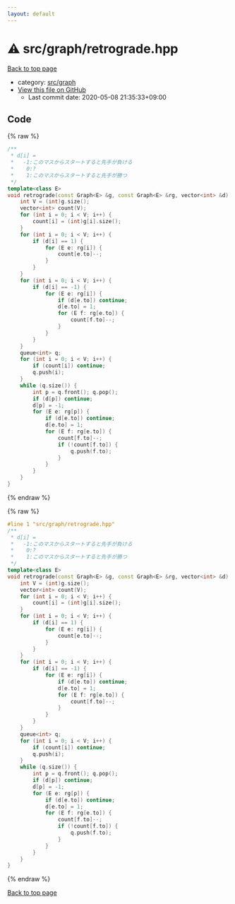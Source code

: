 ```yaml
---
layout: default
---
```


<!-- mathjax config similar to math.stackexchange -->
<script type="text/javascript" async
  src="https://cdnjs.cloudflare.com/ajax/libs/mathjax/2.7.5/MathJax.js?config=TeX-MML-AM_CHTML">
</script>
<script type="text/x-mathjax-config">
  MathJax.Hub.Config({
    TeX: { equationNumbers: { autoNumber: "AMS" }},
    tex2jax: {
      inlineMath: [ ['$','$'] ],
      processEscapes: true
    },
    "HTML-CSS": { matchFontHeight: false },
    displayAlign: "left",
    displayIndent: "2em"
  });
</script>

<script type="text/javascript" src="https://cdnjs.cloudflare.com/ajax/libs/jquery/3.4.1/jquery.min.js"></script>
<script src="https://cdn.jsdelivr.net/npm/jquery-balloon-js@1.1.2/jquery.balloon.min.js" integrity="sha256-ZEYs9VrgAeNuPvs15E39OsyOJaIkXEEt10fzxJ20+2I=" crossorigin="anonymous"></script>
<script type="text/javascript" src="../../../assets/js/copy-button.js"></script>
<link rel="stylesheet" href="../../../assets/css/copy-button.css" />


# :warning: src/graph/retrograde.hpp

<a href="../../../index.html">Back to top page</a>

* category: <a href="../../../index.html#5442c8f317d712204bf06ed26672e17c">src/graph</a>
* <a href="{{ site.github.repository_url }}/blob/master/src/graph/retrograde.hpp">View this file on GitHub</a>
    - Last commit date: 2020-05-08 21:35:33+09:00




## Code

<a id="unbundled"></a>
{% raw %}
```cpp
/**
 * d[i] = 
 *   -1:このマスからスタートすると先手が負ける
 *    0:?
 *    1:このマスからスタートすると先手が勝つ
 */
template<class E>
void retrograde(const Graph<E> &g, const Graph<E> &rg, vector<int> &d) {
    int V = (int)g.size();
    vector<int> count(V);
    for (int i = 0; i < V; i++) {
        count[i] = (int)g[i].size();
    }
    for (int i = 0; i < V; i++) {
        if (d[i] == 1) {
            for (E e: rg[i]) {
                count[e.to]--;
            }
        }
    }
    for (int i = 0; i < V; i++) {
        if (d[i] == -1) {
            for (E e: rg[i]) {
                if (d[e.to]) continue;
                d[e.to] = 1;
                for (E f: rg[e.to]) {
                    count[f.to]--;
                }
            }
        }
    }
    queue<int> q;
    for (int i = 0; i < V; i++) {
        if (count[i]) continue;
        q.push(i);
    }
    while (q.size()) {
        int p = q.front(); q.pop();
        if (d[p]) continue;
        d[p] = -1;
        for (E e: rg[p]) {
            if (d[e.to]) continue;
            d[e.to] = 1;
            for (E f: rg[e.to]) {
                count[f.to]--;
                if (!count[f.to]) {
                    q.push(f.to);
                }
            }
        }
    }
}

```
{% endraw %}

<a id="bundled"></a>
{% raw %}
```cpp
#line 1 "src/graph/retrograde.hpp"
/**
 * d[i] = 
 *   -1:このマスからスタートすると先手が負ける
 *    0:?
 *    1:このマスからスタートすると先手が勝つ
 */
template<class E>
void retrograde(const Graph<E> &g, const Graph<E> &rg, vector<int> &d) {
    int V = (int)g.size();
    vector<int> count(V);
    for (int i = 0; i < V; i++) {
        count[i] = (int)g[i].size();
    }
    for (int i = 0; i < V; i++) {
        if (d[i] == 1) {
            for (E e: rg[i]) {
                count[e.to]--;
            }
        }
    }
    for (int i = 0; i < V; i++) {
        if (d[i] == -1) {
            for (E e: rg[i]) {
                if (d[e.to]) continue;
                d[e.to] = 1;
                for (E f: rg[e.to]) {
                    count[f.to]--;
                }
            }
        }
    }
    queue<int> q;
    for (int i = 0; i < V; i++) {
        if (count[i]) continue;
        q.push(i);
    }
    while (q.size()) {
        int p = q.front(); q.pop();
        if (d[p]) continue;
        d[p] = -1;
        for (E e: rg[p]) {
            if (d[e.to]) continue;
            d[e.to] = 1;
            for (E f: rg[e.to]) {
                count[f.to]--;
                if (!count[f.to]) {
                    q.push(f.to);
                }
            }
        }
    }
}

```
{% endraw %}

<a href="../../../index.html">Back to top page</a>


